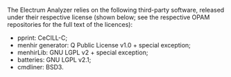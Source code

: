 The Electrum Analyzer relies on the following third-party software, released
under their respective license (shown below; see the respective OPAM
repositories for the full text of the licences):
* pprint: CeCILL-C;
* menhir generator: Q Public License v1.0 + special exception;
* menhirLib: GNU LGPL v2 + special exception;
* batteries: GNU LGPL v2.1;
* cmdliner: BSD3.
